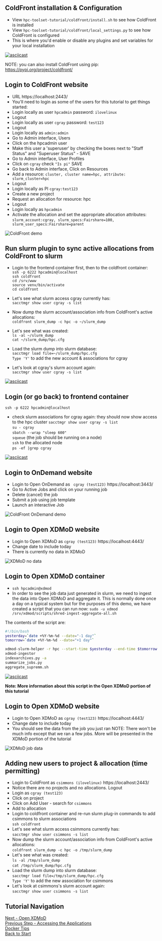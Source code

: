 ## ColdFront installation & Configuration
- View `hpc-toolset-tutorial/coldfront/install.sh` to see how ColdFront is installed
- View `hpc-toolset-tutorial/coldfront/local_settings.py` to see how ColdFront is configured
- This is where you'd enable or disable any plugins and set variables for your local installation

[![asciicast](https://asciinema.org/a/347965.svg)](https://asciinema.org/a/347965)

NOTE: you can also install ColdFront using pip: https://pypi.org/project/coldfront/

## Login to ColdFront website
- URL https://localhost:2443/
- You'll need to login as some of the users for this tutorial to get things started:
- Login locally as user `hpcadmin` password: `ilovelinux`
- Logout
- Login locally as user `cgray` password: `test123`
- Logout
- Login locally as `admin:admin`
- Go to Admin interface, Users
- Click on the hpcadmin user
- Make this user a 'superuser' by checking the boxes next to "Staff Status" and "Superuser Status" - SAVE
- Go to Admin interface, User Profiles
- Click on `cgray` check ``"Is pi"``  SAVE
- Go back to Admin interface, Click on Resources
- Add a resource: `cluster, cluster name=hpc, attribute: slurm_cluster=hpc`
- Logout
- Login locally as PI `cgray:test123`
- Create a new project
- Request an allocation for resource: hpc
- Logout
- Login locally as `hpcadmin`
- Activate the allocation and set the appropriate allocation attributes:  
`slurm_account:cgray, slurm_specs:Fairshare=100, slurm_user_specs:Fairshare=parent`

![ColdFront demo](../docs/cf_demo.gif)

## Run slurm plugin to sync active allocations from ColdFront to slurm
- Login to the frontend container first, then to the coldfront container:  
`ssh -p 6222 hpcadmin@localhost`  
`ssh coldfront`  
`cd /srv/www`  
`source venv/bin/activate`  
`cd coldfront`  

- Let's see what slurm access cgray currently has:  
`sacctmgr show user cgray -s list`
- Now dump the slurm account/association info from ColdFront's active allocations:  
`coldfront slurm_dump -c hpc -o ~/slurm_dump`
- Let's see what was created:  
`ls -al ~/slurm_dump`  
`cat ~/slurm_dump/hpc.cfg`  
- Load the slurm dump into slurm database:  
`sacctmgr load file=~/slurm_dump/hpc.cfg`  
`Type 'Y'` to add the new account & associations for cgray
- Let's look at cgray's slurm account again:  
`sacctmgr show user cgray -s list`

[![asciicast](https://asciinema.org/a/347945.svg)](https://asciinema.org/a/347945)

## Login (or go back) to frontend container
`ssh -p 6222 hpcadmin@localhost`
- check slurm associations for cgray again: they should now show access to the hpc cluster
`sacctmgr show user cgray -s list`    
`su - cgray`  
`sbatch --wrap "sleep 600"`  
`squeue`  (the job should be running on a node)  
`ssh` to the allocated node  
`ps -ef |grep cgray`  

[![asciicast](https://asciinema.org/a/347948.svg)](https://asciinema.org/a/347948)

## Login to OnDemand website
- Login to Open OnDemand as ` cgray (test123)`  https://localhost:3443/
- Go to Active Jobs and click on your running job
- Delete (cancel) the job
- Submit a job using job template
- Launch an interactive Job

![ColdFront OnDemand demo](../docs/cf_demo2.gif)


## Login to Open XDMoD website
- Login to Open XDMoD as `cgray (test123)`  https://localhost:4443/
- Change date to include today
- There is currently no data in XDMoD

![XDMoD no data](../docs/xdmod_empty.PNG)


## Login to Open XDMoD container
- `ssh hpcadmin@xdmod`
- In order to see the job data just generated in slurm, we need to ingest the data into Open XDMoD and aggregate it.  This is normally done once a day on a typical system but for the purposes of this demo, we have created a script that you can run now:
`sudo -u xdmod /srv/xdmod/scripts/shred-ingest-aggregate-all.sh`

The contents of the script are:
```bash
#!/bin/bash
yesterday=`date +%Y-%m-%d --date="-1 day"`
tomorrow=`date +%Y-%m-%d --date="+1 day"`

xdmod-slurm-helper -r hpc --start-time $yesterday --end-time $tomorrow
xdmod-ingestor
indexarchives.py -a
summarize_jobs.py
aggregate_supremm.sh
```
[![asciicast](https://asciinema.org/a/347955.svg)](https://asciinema.org/a/347955)

**Note: More information about this script in the Open XDMoD portion of this tutorial**

## Login to Open XDMoD website
- Login to Open XDMoD as `cgray (test123)`  https://localhost:4443/
- Change date to include today
- You should see the data from the job you just ran
NOTE: There won't be much info except that we ran a few jobs. More will be presented in the XDMoD portion of the tutorial

![XDMoD job data](../docs/xdmod_jobs.PNG)

## Adding new users to project & allocation (time permitting)
- Login to ColdFront as `csimmons (ilovelinux)` https://localhost:2443/
- Notice there are no projects and no allocations.  Logout
- Login as `cgray (test123)`
- Click on project
- Click on Add User - search for `csimmons`
- Add to allocation
- Login to coldfront container and re-run slurm plug-in commands to add csimmons to slurm associations  
`ssh coldfront`
- Let's see what slurm access csimmons currently has:  
`sacctmgr show user csimmons -s list`
- Now dump the slurm account/association info from ColdFront's active allocations:  
`coldfront slurm_dump -c hpc -o /tmp/slurm_dump`
- Let's see what was created:  
`ls -al /tmp/slurm_dump`  
`cat /tmp/slurm_dump/hpc.cfg`  
- Load the slurm dump into slurm database:  
`sacctmgr load file=/tmp/slurm_dump/hpc.cfg`  
`Type 'Y'` to add the new association for csimmons
- Let's look at csimmons's slurm account again:  
`sacctmgr show user csimmons -s list`



## Tutorial Navigation
[Next - Open XDMoD](../xdmod/README.md)  
[Previous Step - Accessing the Applications](../docs/applications.md)  
[Docker Tips](../docs/docker_tips.md)  
[Back to Start](../README.md)
